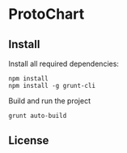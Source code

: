 # ProtoChart

## Install

Install all required dependencies:

```
npm install
npm install -g grunt-cli
```

Build and run the project

```
grunt auto-build
```

## License
